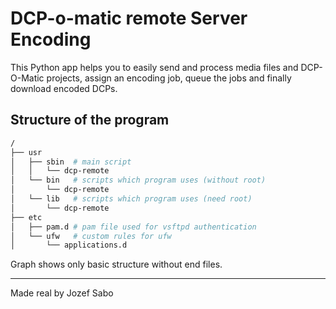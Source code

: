 # DCP-o-matic remote Server Encoding
This Python app helps you to easily send and process media files and DCP-O-Matic projects, assign an encoding job, queue the jobs and finally download encoded DCPs.

## Structure of the program
```bash
/
├── usr
│   ├── sbin  # main script
│   │   └── dcp-remote
│   └── bin   # scripts which program uses (without root)
│       └── dcp-remote
│   └── lib   # scripts which program uses (need root)
│       └── dcp-remote
├── etc
│   ├── pam.d # pam file used for vsftpd authentication
│   └── ufw   # custom rules for ufw
│       └── applications.d
```
Graph shows only basic structure without end files.

---
Made real by Jozef Sabo
